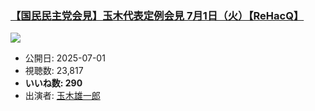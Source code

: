 ### [【国民民主党会見】玉木代表定例会見 7月1日（火）【ReHacQ】](https://www.youtube.com/watch?v=S6jKJW2jCCA)
[![](https://img.youtube.com/vi/S6jKJW2jCCA/sddefault.jpg)](https://www.youtube.com/watch?v=S6jKJW2jCCA)
-   公開日: 2025-07-01
-   視聴数: 23,817
-   **いいね数: 290**
-   出演者: [玉木雄一郎](/rehacq_fan/people/玉木雄一郎 "wikilink")
